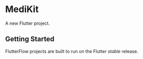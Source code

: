 # MediKit

A new Flutter project.

## Getting Started

FlutterFlow projects are built to run on the Flutter _stable_ release.
